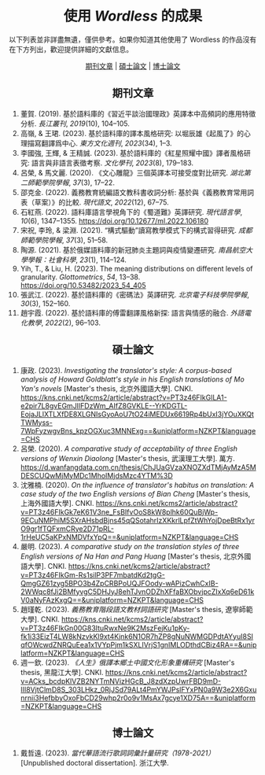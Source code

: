<!--
# Wordless: README - Works Using Wordless - Chinese (Traditional)
# Copyright (C) 2018-2024  Ye Lei (叶磊)
#
# This program is free software: you can redistribute it and/or modify
# it under the terms of the GNU General Public License as published by
# the Free Software Foundation, either version 3 of the License, or
# (at your option) any later version.
#
# This program is distributed in the hope that it will be useful,
# but WITHOUT ANY WARRANTY; without even the implied warranty of
# MERCHANTABILITY or FITNESS FOR A PARTICULAR PURPOSE.  See the
# GNU General Public License for more details.
#
# You should have received a copy of the GNU General Public License
# along with this program.  If not, see <http://www.gnu.org/licenses/>.
-->

<div align="center"><h1>使用 <i>Wordless</i> 的成果</h1></div>

以下列表並非詳盡無遺，僅供參考。如果你知道其他使用了 Wordless 的作品沒有在下方列出，歡迎提供詳細的文獻信息。<br>

<div align="center">
    <a href="https://github.com/BLKSerene/Wordless/blob/main/doc/trs/zho_cn/WORKS_USING_WORDLESS.md#期刊文章">期刊文章</a> | <a href="https://github.com/BLKSerene/Wordless/blob/main/doc/trs/zho_cn/WORKS_USING_WORDLESS.md#碩士論文">碩士論文</a> | <a href="https://github.com/BLKSerene/Wordless/blob/main/doc/trs/zho_cn/WORKS_USING_WORDLESS.md#博士論文">博士論文</a>
</div>

<div align="center"><h2>期刊文章</h2></div>

1. 董賀. (2019). 基於語料庫的《習近平談治國理政》英譯本中高頻詞的應用特徵分析. *長江叢刊*, *2019*(10), 104–105.
1. 高嶺, & 王珺. (2023). 基於語料庫的譯本風格研究: 以堀辰雄《起風了》的心理描寫翻譯爲中心. *東方文化週刊*, *2023*(34), 1–3.
1. 李國強, 王輝, & 王精誠. (2023). 基於語料庫的《紅星照耀中國》譯者風格研究: 語言與非語言表徵考察. *文化學刊*, *2023*(8), 179–183.
1. 呂榮, & 馬文麗. (2020). 《文心雕龍》三個英譯本可接受度對比研究. *湖北第二師範學院學報*, *37*(3), 17–22.
1. 邵克金. (2022). 義務教育統編語文教科書收詞分析: 基於與《義務教育常用詞表（草案）》的比較. *現代語文*, *2022*(12), 67–75.
1. 石紅燕. (2022). 語料庫語言學視角下的《蜀道難》英譯研究. *現代語言學*, *10*(6), 1347–1355. https://doi.org/10.12677/ml.2022.106180
1. 宋祝, 李玲, & 梁淵. (2021). “構式驅動”讀寫教學模式下的構式習得研究. *成都師範學院學報*, *37*(3), 51–58.
1. 陶源. (2021). 基於俄媒語料庫的新冠肺炎主題詞與疫情變遷研究. *南昌航空大學學報：社會科學*, *23*(1), 114–124.
1. Yih, T., & Liu, H. (2023). The meaning distributions on different levels of granularity. *Glottometrics*, *54*, 13–38. https://doi.org/10.53482/2023_54_405
1. 張武江. (2022). 基於語料庫的《密碼法》英譯研究. *北京電子科技學院學報*, *30*(3), 152–160.
1. 趙宇霞. (2022). 基於語料庫的傅雷翻譯風格新探: 語言與情感的融合. *外語電化教學*, *2022*(2), 96–103.

<div align="center"><h2>碩士論文</h2></div>

1. 康政. (2023). *Investigating the translator\'s style: A corpus-based analysis of Howard Goldblatt\'s style in his English translations of Mo Yan\'s novels* [Master\'s thesis, 北京外國語大學]. CNKI. https://kns.cnki.net/kcms2/article/abstract?v=PT3z46FIkGlLA1-e2pir7L8gvEGmJIlFDzWm_AIfZ8GVKLE--YrKDGTL-EojaJLlXTLXfDE8XLGNIsGyoAoU7tO24iMEDUx6619Rp4bUxI3jYOuXKQtTWMyss-7WpFyzwgvBns_kpzOGXuc3MNNExg==&uniplatform=NZKPT&language=CHS
1. 呂榮. (2020). *A comparative study of acceptability of three English versions of Wenxin Diaolong* [Master\'s thesis, 武漢理工大學]. 萬方. https://d.wanfangdata.com.cn/thesis/ChJUaGVzaXNOZXdTMjAyMzA5MDESCUQwMjMyMDc1MhoIMjdsMzc4YTM%3D
1. 沈雅楠. (2020). *On the influence of translator\'s habitus on translation: A case study of the two English versions of Bian Cheng* [Master\'s thesis, 上海外國語大學]. CNKI. https://kns.cnki.net/kcms2/article/abstract?v=PT3z46FIkGk7eK61V3ne_FsBIfvOoS8kW8plhk60QuBjWp-9ECuNMPhiM5SXrAHsbdBjns45qQSotahrIzXKkrlLpfZtWhYojDpeBtRx1yrO9gr1fTQFxmCRye2D71pRL-1rHeUC5aKPxNMDVfxYpQ==&uniplatform=NZKPT&language=CHS
1. 嚴明. (2023). *A comparative study on the translation styles of three English versions of Na Han and Pang Huang* [Master\'s thesis, 北京外國語大學]. CNKI. https://kns.cnki.net/kcms2/article/abstract?v=PT3z46FIkGm-Rs1silP3PF7mbatdKd2tgG-QmgGZ61zyg5BPO3b4ZpCRBPoUQJFOody-wAPizCwhCxIB-2WWqc8fJi2BMfyvgC5DHJyJ8ehTJvnODZhXFfaBXObvjpcZIxXq6eD61kV0aNyFAzKxgQ==&uniplatform=NZKPT&language=CHS
1. 趙瑾乾. (2023). *義務教育階段語文教材詞語研究* [Master\'s thesis, 遼寧師範大學]. CNKI. https://kns.cnki.net/kcms2/article/abstract?v=PT3z46FIkGn00G83ItuRwxNe9K2MszFejKu1pKy-fk1i33EizT4LW8kNzvkKl9xt4Kjnk6N1OR7hZP8gNuNWMGDPdtAYyuI8SIqfOWcwdZNRQuEea1x1VYpPjm1kSXLIVrjS1gnIMLODthdCBiz4RA==&uniplatform=NZKPT&language=CHS
1. 週一欽. (2023). *《人生》俄譯本鄉土中國文化形象重構研究* [Master\'s thesis, 黑龍江大學]. CNKI. https://kns.cnki.net/kcms2/article/abstract?v=ACks_bcdpKlVZB2NYTmNVizHGcB_J8zdXzpUwrFBD9mD-lII8VjtClmD8S_303LHkz_0RjJSd79ALt4PmYWJPslFYxPN0a9W3e2X6Gxunrnii3HefbbyOxoFbCD29whp2r0o9v1MsAx7gcye1XD75A==&uniplatform=NZKPT&language=CHS

<div align="center"><h2>博士論文</h2></div>

1. 戴哲遠. (2023). *當代華語流行歌詞詞彙計量研究（1978-2021）* [Unpublished doctoral dissertation]. 浙江大學.
